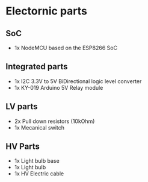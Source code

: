 # Electornic parts

## SoC
- 1x NodeMCU based on the ESP8266 SoC

## Integrated parts
- 1x I2C 3.3V to 5V BiDirectional logic level converter
- 1x KY-019 Arduino 5V Relay module

## LV parts
- 2x Pull down resistors (10kOhm)
- 1x Mecanical switch

## HV Parts
- 1x Light bulb base
- 1x Light bulb
- 1x HV Electric cable
